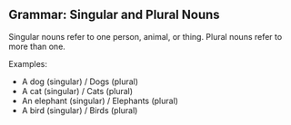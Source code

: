 <!-- content/Level1/Lesson4/grammar/grammar.md -->

## Grammar: Singular and Plural Nouns

Singular nouns refer to one person, animal, or thing. Plural nouns refer to more than one.

Examples:
- A dog (singular) / Dogs (plural)
- A cat (singular) / Cats (plural)
- An elephant (singular) / Elephants (plural)
- A bird (singular) / Birds (plural)

